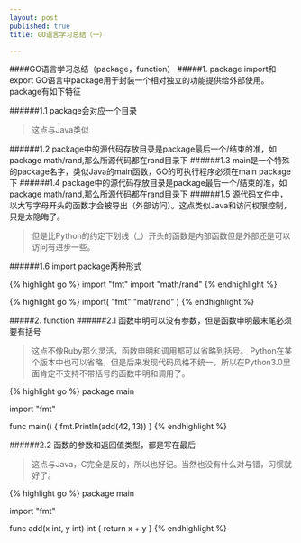 ```yaml
---
layout: post
published: true
title: GO语言学习总结（一）

---
```

####GO语言学习总结（package，function）
#####1. package import和export
GO语言中package用于封装一个相对独立的功能提供给外部使用。package有如下特征

######1.1 package会对应一个目录
> 这点与Java类似

######1.2 package中的源代码存放目录是package最后一个/结束的准，如package math/rand,那么所源代码都在rand目录下
######1.3 main是一个特殊的package名字，类似Java的main函数，GO的可执行程序必须在main package下
######1.4 package中的源代码存放目录是package最后一个/结束的准，如package math/rand,那么所源代码都在rand目录下
######1.5 源代码文件中，以大写字母开头的函数才会被导出（外部访问）。这点类似Java和访问权限控制，只是太隐晦了。
> 但是比Python的约定下划线（_）开头的函数是内部函数但是外部还是可以访问有进步一些。

######1.6 import package两种形式

{% highlight go %}
	import "fmt"
	import "math/rand"
{% endhighlight %}

{% highlight go %}
	import(
	  "fmt"
	  "mat/rand"
	)
{% endhighlight %}


#####2. function
######2.1 函数申明可以没有参数，但是函数申明最末尾必须要有括号
> 这点不像Ruby那么灵活，函数申明和调用都可以省略到括号。
> Python在某个版本中也可以省略，但是后来发现代码风格不统一，所以在Python3.0里面肯定不支持不带括号的函数申明和调用了。

{% highlight go %}
package main

import "fmt"

func main() {
    fmt.Println(add(42, 13))
}
{% endhighlight %}

######2.2 函数的参数和返回值类型，都是写在最后
> 这点与Java，C完全是反的，所以也好记。当然也没有什么对与错，习惯就好了。

{% highlight go %}
package main

import "fmt"

func add(x int, y int) int {
    return x + y
}
{% endhighlight %}
